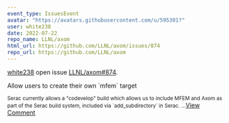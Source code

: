 ```yaml
---
event_type: IssuesEvent
avatar: "https://avatars.githubusercontent.com/u/595301?"
user: white238
date: 2022-07-22
repo_name: LLNL/axom
html_url: https://github.com/LLNL/axom/issues/874
repo_url: https://github.com/LLNL/axom
---
```


<a href='https://github.com/white238' target='_blank'>white238</a> open issue <a href='https://github.com/LLNL/axom/issues/874' target='_blank'>LLNL/axom#874</a>.

<p>Allow users to create their own `mfem` target</p><small>Serac currently allows a "codevelop" build which allows us to include MFEM and Axom as part of the Serac build system, included via `add_subdirectory` in Serac....</small><a href='https://github.com/LLNL/axom/issues/874' target='_blank'>View Comment</a>